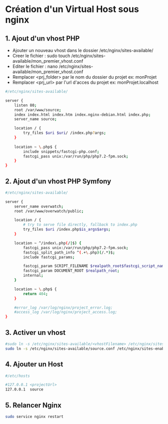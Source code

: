 # Création d'un Virtual Host sous nginx

## 1. Ajout d'un vhost PHP

- Ajouter un nouveau vhost dans le dossier /etc/nginx/sites-available/
- Creer le fichier : sudo touch /etc/nginx/sites-available/mon_premier_vhost.conf
- Editer le fichier : nano /etc/nginx/sites-available/mon_premier_vhost.conf
- Remplacer <prj_folder> par le nom du dossier du projet ex: monProjet
- Remplacer <prj_url> par l'url d'acces du projet ex: monProjet.localhost

```sh
#/etc/nginx/sites-available/

server {         
	listen 80;          
	root /var/www/source;
	index index.html index.htm index.nginx-debian.html index.php;
	server_name source;

	location / {
		try_files $uri $uri/ /index.php?args;
	}
	
	location ~ \.php$ {
		include snippets/fastcgi-php.conf;
		fastcgi_pass unix:/var/run/php/php7.2-fpm.sock;
	}
}
```

## 2. Ajout d'un vhost PHP Symfony

```sh
#/etc/nginx/sites-available/

server {
    server_name overwatch;
    root /var/www/overwatch/public;

    location / {
        # try to serve file directly, fallback to index.php
        try_files $uri /index.php$is_args$args;
    }

    location ~ ^/index\.php(/|$) {
        fastcgi_pass unix:/var/run/php/php7.2-fpm.sock;
        fastcgi_split_path_info ^(.+\.php)(/.*)$;
        include fastcgi_params;

        fastcgi_param SCRIPT_FILENAME $realpath_root$fastcgi_script_name;
        fastcgi_param DOCUMENT_ROOT $realpath_root;
        internal;
    }

    location ~ \.php$ {
        return 404;
    }

    #error_log /var/log/nginx/project_error.log;
    #access_log /var/log/nginx/project_access.log;
}
```

## 3. Activer un vhost

```sh
#sudo ln -s /etc/nginx/sites-available/<vhostFilename> /etc/nginx/sites-enabled/<vhostFilename>
sudo ln -s /etc/nginx/sites-available/source.conf /etc/nginx/sites-enabled/source.conf
```

## 4. Ajouter un Host

```sh
#/etc/hosts

#127.0.0.1 <projectUrl>
127.0.0.1  source
```

## 5. Relancer Nginx

```sh
sudo service nginx restart
```
